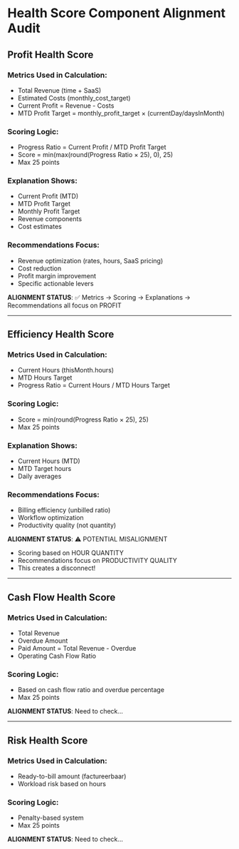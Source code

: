 # Health Score Component Alignment Audit

## Profit Health Score

### Metrics Used in Calculation:
- Total Revenue (time + SaaS)
- Estimated Costs (monthly_cost_target)
- Current Profit = Revenue - Costs
- MTD Profit Target = monthly_profit_target × (currentDay/daysInMonth)

### Scoring Logic:
- Progress Ratio = Current Profit / MTD Profit Target
- Score = min(max(round(Progress Ratio × 25), 0), 25)
- Max 25 points

### Explanation Shows:
- Current Profit (MTD)
- MTD Profit Target
- Monthly Profit Target
- Revenue components
- Cost estimates

### Recommendations Focus:
- Revenue optimization (rates, hours, SaaS pricing)
- Cost reduction
- Profit margin improvement
- Specific actionable levers

**ALIGNMENT STATUS**: ✅ Metrics → Scoring → Explanations → Recommendations all focus on PROFIT

---

## Efficiency Health Score

### Metrics Used in Calculation:
- Current Hours (thisMonth.hours)
- MTD Hours Target
- Progress Ratio = Current Hours / MTD Hours Target

### Scoring Logic:
- Score = min(round(Progress Ratio × 25), 25)
- Max 25 points

### Explanation Shows:
- Current Hours (MTD)
- MTD Target hours
- Daily averages

### Recommendations Focus:
- Billing efficiency (unbilled ratio)
- Workflow optimization
- Productivity quality (not quantity)

**ALIGNMENT STATUS**: ⚠️ POTENTIAL MISALIGNMENT
- Scoring based on HOUR QUANTITY
- Recommendations focus on PRODUCTIVITY QUALITY
- This creates a disconnect!

---

## Cash Flow Health Score

### Metrics Used in Calculation:
- Total Revenue
- Overdue Amount
- Paid Amount = Total Revenue - Overdue
- Operating Cash Flow Ratio

### Scoring Logic:
- Based on cash flow ratio and overdue percentage
- Max 25 points

**ALIGNMENT STATUS**: Need to check...

---

## Risk Health Score

### Metrics Used in Calculation:
- Ready-to-bill amount (factureerbaar)
- Workload risk based on hours

### Scoring Logic:
- Penalty-based system
- Max 25 points

**ALIGNMENT STATUS**: Need to check...
